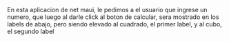 En esta aplicacion de net maui, le pedimos a el usuario que ingrese un numero, que luego al darle click al boton de calcular, sera mostrado en los labels de abajo, pero siendo elevado al cuadrado, el primer label, y al cubo, el segundo label
